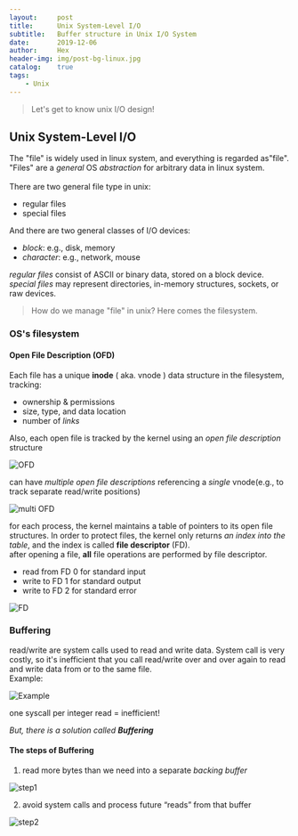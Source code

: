 ```yaml
---
layout:     post
title:      Unix System-Level I/O
subtitle:   Buffer structure in Unix I/O System
date:       2019-12-06
author:     Hex
header-img: img/post-bg-linux.jpg
catalog:    true
tags:
    - Unix
---
```


> Let's get to know unix I/O design!

## Unix System-Level I/O

The "file" is widely used in linux system, and everything is regarded as"file". "Files" are a *general* OS *abstraction* for arbitrary data in linux system.   
<br> There are two general file type in unix:

- regular files
- special files

And there are two general classes of I/O devices:
- *block*: e.g., disk, memory
- *character*: e.g., network, mouse

*regular files* consist of ASCII or binary
data, stored on a block device.  
*special files* may represent directories, in-memory structures, sockets, or raw devices.


> How do we manage "file" in unix? Here comes the filesystem.

### OS's filesystem

#### Open File Description (OFD)
Each file has a unique **inode** ( aka. vnode ) data
structure in the filesystem, tracking:
- ownership & permissions
- size, type, and data location
- number of *links*

Also, each open file is tracked by the kernel using an *open file description* structure  

![OFD](https://tva1.sinaimg.cn/large/006tNbRwgy1g9nvxc8ztsj30hm06ygm1.jpg)

can have *multiple open file descriptions* referencing a *single* vnode(e.g., to track
separate read/write positions)

![multi OFD](https://tva1.sinaimg.cn/large/006tNbRwgy1g9nz1ddrkpj30ne0g2ta2.jpg)


for each process, the kernel maintains a table of pointers to its open file structures. In order to protect files, the kernel only returns *an index into the table*, and the index is called **file descriptor** (FD).   
after opening a file, **all** file operations are performed by file descriptor.

- read from FD 0 for standard input
- write to FD 1 for standard output
- write to FD 2 for standard error

![FD](https://tva1.sinaimg.cn/large/006tNbRwgy1g9nz711bbfj316i0mqada.jpg)


### Buffering

read/write are system calls used to read and write data. System call is very costly, so it's inefficient that you call read/write over and over again to read and write data from or to the same file.   
Example:

![Example](https://tva1.sinaimg.cn/large/006tNbRwgy1g9okf1q262j30y20omtbk.jpg)

one syscall per integer read = inefficient!

*But, there is a solution called **Buffering***

#### The steps of Buffering

1. read more bytes than we need into a separate *backing buffer*  

![step1](https://tva1.sinaimg.cn/large/006tNbRwgy1g9okjt89gzj30z60cgq3y.jpg)

2. avoid system calls and process future
“reads” from that buffer  

![step2](https://tva1.sinaimg.cn/large/006tNbRwgy1g9okpj8682j30tc0i4jsp.jpg)
